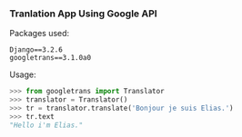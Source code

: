 ### Tranlation App Using Google API

Packages used:

```
Django==3.2.6
googletrans==3.1.0a0
```

Usage:
```python
>>> from googletrans import Translator
>>> translator = Translator()
>>> tr = translator.translate('Bonjour je suis Elias.')
>>> tr.text
"Hello i'm Elias."
```